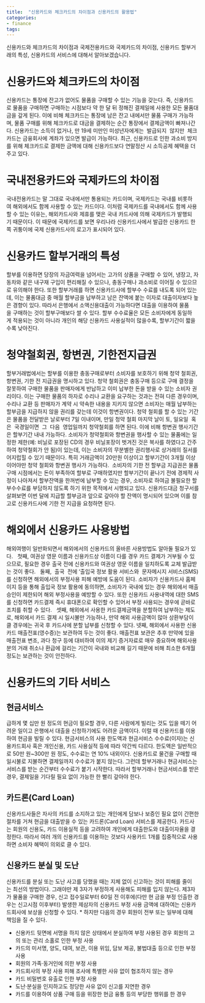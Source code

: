 ```yaml
---
title:  "신용카드와 체크카드의 차이점과 신용카드의 활용법"
categories: 
- finance
tags: 
---
```

신용카드와 체크카드의 차이점과 국제전용카드와 국제카드의 차이점, 신용카드 할부거래의 특성, 신용카드의 서비스에 대해서 알아보겠습니다.
 
# 신용카드와 체크카드의 차이점
신용카드는 통장에 잔고가 없어도 물품을 구매할 수 있는 기능을 갖는다. 즉, 신용카드로 물품을 구매하면 구매하는 시점보다 약 한 달 뒤 정해진 결제일에 사용한 모든 물품대금을 갚게 된다. 이에 비해 체크카드는 통장에 남은 잔고 내에서만 물품 구매가 가능하며, 물품 구매를 위해 체크카드로 대금을 결제하는 순간 통장에서 결제금액이 빠져나간다. 신용카드는 소득이 없거나, 만 19세 미만인 미성년자에게는  발급되지  않지만  체크카드는 금융회사에 계좌가 있으면 발급이 가능하다. 최근, 신용카드로 인한 과소비 방지를 위해 체크카드로 결제한 금액에 대해 신용카드보다 연말정산 시 소득공제 혜택을 더 주고 있다. 
 
# 국내전용카드와 국제카드의 차이점
국내전용카드는 말 그대로 국내에서만 통용되는 카드이며, 국제카드는 국내를 비롯하여 해외에서도 함께 사용할 수 있는 카드이다. 이처럼 국제카드를 국내에서도 함께 사용할 수 있는 이유는, 해외카드사와 제휴를 맺은 국내 카드사에 의해 국제카드가 발행되기 때문이다. 이 때문에 국제카드를 보면 우리나라 신용카드사에서 발급한 신용카드 한쪽 귀퉁이에 국제 신용카드사의 로고가 표시되어 있다. 
 
# 신용카드 할부거래의 특성
할부를 이용하면 당장의 자금여력을 넘어서는 고가의 상품을 구매할 수 있어, 냉장고, 자동차와 같은 내구재 구입이 편리해질 수 있으나, 충동구매나 과소비로 이어질 수 있으므로 유의해야 한다. 또한 할부거래를 하면 신용카드사에 할부수
수료를 내도록 되어 있는데, 이는 물품대금 중 매월 할부금을 납부하고 남은 잔액에 붙는 이자로 대출이자보다 높은 경향이 있다. 따라서 은행에서 소액신용대출이 가능하다면 대출을 이용하여 물품을 구매하는 것이 할부구매보다 쌀 수 있다. 할부 수수료율은 모든 소비자에게 동일하게 적용되는 것이 아니라 개인의 해당 신용카드 사용실적이 많을수록, 할부기간이 짧을수록 낮아진다. 
 
# 청약철회권, 항변권, 기한전지급권
할부거래법에서는 할부를 이용한 충동구매로부터 소비자를 보호하기 위해 청약 철회권, 항변권, 기한 전 지급권을 명시하고 있다. 청약 철회권은 충동구매 등으로 구매 결정을 잘못하여 구매한 물품을 판매자에게 반납하고 이미 납부한 돈을 받을 수 있는 소비자 권리이다. 이는 구매한 물품의 하자로 수리나 교환을 요구하는 것과는 전혀 다른 경우이며, 수리나 교환 등 판매자가 계약 시 약속한 내용을 지키지 않으면 소비자는 매월 납부하는 할부금을 지급하지 않을 권리를 갖는데 이것이 항변권이다. 청약 철회를 할 수 있는 기간은 물품을 전달받은 날로부터 7일 이내이며, 만일 청약 철회 마지막 날이 토, 일요일  혹은  국경일이면  그  다음  영업일까지 청약철회를 하면 된다. 이에 비해 항변권 행사기간은 할부기간 내내 가능하다. 소비자가 청약철회와 항변권을 행사할 수 있는 물품에는 일정한 제한(예: 비닐로 포장된 CD의 경우 비닐포장이 벗겨진 것은 복사를 하였다고 간주하여 청약철회가 안 됨)이 있는데, 이는 소비자의 무분별한 권리행사로 상거래의 질서를 어지럽힐 수 있기 때문이다. 특히 거래금액이 20만원 이상이고 할부기간이 3개월 이상이어야만 청약 철회와 항변권 행사가 가능하다.  소비자의 기한 전 할부금 지급권은 물품구매 시점에서는 돈이 부족하여 할부로 구매하였지만 할부기간이 끝나기 전에 경제적 사정이 나아져서 할부잔액을 한꺼번에 납부할 수 있는 경우, 소비자로 하여금 불필요한 할부수수료를 부담하지 않도록 하기 위한 목적에서 시행되고 있다. 신용카드대금 청구서를 살펴보면 이번 달에 지급할 할부금과 앞으로 갚아야 할 잔액이 명시되어 있으며 이를 참고로 신용카드사에 기한 전 지급을 요청하면 된다.
 
# 해외에서 신용카드 사용방법
해외여행이 일반화되면서 해외에서의 신용카드의 올바른 사용방법도 알아둘 필요가 있다.
 
첫째, 여권상 영문 이름과 신용카드상 이름이 다를 경우 카드 결제가 거부될 수 있으므로, 필요한 경우 출국 전에 신용카드와 여권상 영문 이름을 일치하도록 교체 발급받는 것이 좋다.
 
둘째,  출국  전에 ‘출입국 정보 활용 서비스와  문자메시지 서비스(SMS)를 신청하면 해외에서의 부정사용 피해 예방에 도움이 된다. 소비자가 신용카드사 홈페이지 등을 통해 출입국 정보 활용에 동의하면, 소비자가 국내에 있는 경우 해외에서 매출 승인이 제한되어 해외 부정사용을 예방할 수 있다. 또한 신용카드 사용내역에 대한 SMS를 신청하면 카드결제 즉시 휴대폰으로 확인할 수 있어서 부정 사용되는 경우에 곧바로 조치를 취할 수 있다.
 
셋째, 해외에서 사용한 카드결제금액을 분할하여 납부하는 제도로, 해외에서 카드 결제 시 일시불만 가능하나, 만약 해외 사용금액이 많아 상환부담이 클 경우에는 귀국 후 카드사에 분할 납부를 신청할 수 있다. 넷째, 해외에서 사용한 신용카드 매출전표(영수증)는 보관하여 두는 것이 좋다. 매출전표 보관은 추후 만약에 있을 매출전표 변조, 과다 청구 등에 대비하여 이의 제기 증거자료로 매우 중요하며 해외사용 분의 거래 취소나 환급에 걸리는 기간이 국내와 비교해 길기 때문에 비해 최소한 6개월 정도는 보관하는 것이 안전하다.
 
# 신용카드의 기타 서비스
## 현금서비스
급하게 몇 십만 원 정도의 현금이 필요할 경우, 다른 사람에게 빌리는 것도 입을 떼기 어려운 일이고 은행에서 대출을 신청하기에도 어려운 금액이다. 이럴 때 신용카드를 이용하여 현금을 빌릴 수 있다. 현금서비스의 사용 한도액과 현금서비스 수수료(이자)는 신용카드회사 혹은 개인신용, 카드 사용실적 등에 따라 약간씩 다르다. 한도액은 일반적으로 50만 원~300만 원 정도, 수수료는 연 10% 내외이다. 신용카드로 물건을 구매할 때 일시불로 지불하면 결제일까지 수수료가 붙지 않는다. 그런데 할부거래나 현금서비스는 서비스를 받는 순간부터 수수료가 붙기 시작한다. 따라서 할부거래나 현금서비스를 받은 경우, 결제일을 기다릴 필요 없이 가능한 한 빨리 갚아야 한다.
 
## 카드론(Card Loan)
신용카드사들은 자사의 카드를 소지하고 있는 개인에게 담보나 보증인 필요 없이 간편한 절차를 거쳐 현금을 대출받을 수 있는 카드론(Card Loan) 서비스를 제공한다. 카드사는 회원의 신용도, 카드 이용실적 등을 고려하여 개인에게 대출한도와 대출이자율을 결정한다. 따라서 여러 개의 신용카드를 이용하는 것보다 사용카드 1개를 집중적으로 사용하면 소비자 혜택이 의외로 클 수 있다. 
 
## 신용카드 분실 및 도난
신용카드를 분실 또는 도난 사고를 당했을 때는 지체 없이 신고하는 것이 피해를 줄이는 최선의 방법이다. 그래야만 제
3자가 부정하게 사용해도 피해를 입지 않는다. 제3자가 물품을 구매한 경우, 신고 접수일로부터 60일 전 이후에(다만 현
금을 부정 인출한 경우는 신고시점 이후부터) 발생한 제삼자의 신용카드 부정 사용 금액에 대하여는 신용카드회사에 보상을 신청할 수 있다. * 하지만 다음의 경우 회원이 전부 또는 일부에 대해 책임을 질 수 있다.
* 신용카드 뒷면에 서명을 하지 않은 상태에서 분실하여 부정 사용된 경우 회원의 고의 또는 관리 소홀로 인한 부정 사용
* 카드의 미서명, 양도, 대여, 보관, 이용 위임, 담보 제공, 불법대출 등으로 인한 부정 사용
* 회원의 가족·동거인에 의한 부정 사용
* 카드회사의 부정 사용 피해 조사에 특별한 사유 없이 협조하지 않는 경우
* 카드 비밀번호 유출로 인한 부정 사용
* 도난·분실을 인지하고도 정당한 사유 없이 신고를 지연한 경우
* 카드를 이용하여 상품 구매 등을 위장한 현금 융통 등의 부당한 행위를 한 경우
	
	
	
	
	
